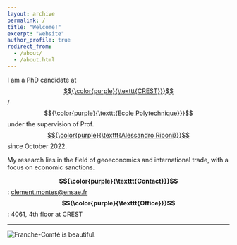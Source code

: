 ```yaml
---
layout: archive
permalink: /
title: "Welcome!"
excerpt: "website"
author_profile: true
redirect_from: 
  - /about/
  - /about.html
---
```


I am a PhD candidate at [$${\color{purple}{\texttt{CREST}}}$$](https://crest.science/)/[$${\color{purple}{\texttt{Ecole Polytechnique}}}$$](https://www.polytechnique.edu) under the supervision of Prof. [$${\color{purple}{\texttt{Alessandro Riboni}}}$$](https://sites.google.com/site/alessandroriboni/) since October 2022.

My research lies in the field of geoeconomics and international trade, with a focus on economic sanctions.  

**$${\color{purple}{\texttt{Contact}}}$$**: clement.montes@ensae.fr  
**$${\color{purple}{\texttt{Office}}}$$**: 4061, 4th floor at CREST

---

![Franche-Comté is beautiful.](https://clementmontes.github.io/files/IcebergTradeCost.png)
